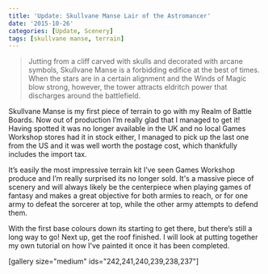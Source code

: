 ```yaml
---
title: 'Update: Skullvane Manse Lair of the Astromancer'
date: '2015-10-26'
categories: [Update, Scenery]
tags: [skullvane manse, terrain]
---
```


> Jutting from a cliff carved with skulls and decorated with arcane symbols, Skullvane Manse is a forbidding edifice at the best of times. When the stars are in a certain alignment and the Winds of Magic blow strong, however, the tower attracts eldritch power that discharges around the battlefield.

Skullvane Manse is my first piece of terrain to go with my Realm of Battle Boards. Now out of production I’m really glad that I managed to get it! Having spotted it was no longer available in the UK and no local Games Workshop stores had it in stock either, I managed to pick up the last one from the US and it was well worth the postage cost, which thankfully includes the import tax.

It’s easily the most impressive terrain kit I’ve seen Games Workshop produce and I’m really surprised its no longer sold. It's a massive piece of scenery and will always likely be the centerpiece when playing games of fantasy and makes a great objective for both armies to reach, or for one army to defeat the sorcerer at top, while the other army attempts to defend them.

With the first base colours down its starting to get there, but there’s still a long way to go! Next up, get the roof finished. I will look at putting together my own tutorial on how I've painted it once it has been completed.

[gallery size="medium" ids="242,241,240,239,238,237"]

